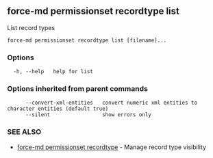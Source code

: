 ## force-md permissionset recordtype list

List record types

```
force-md permissionset recordtype list [filename]...
```

### Options

```
  -h, --help   help for list
```

### Options inherited from parent commands

```
      --convert-xml-entities   convert numeric xml entities to character entities (default true)
      --silent                 show errors only
```

### SEE ALSO

* [force-md permissionset recordtype](force-md_permissionset_recordtype.md)	 - Manage record type visibility

